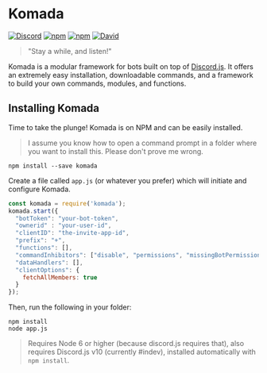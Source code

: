 # Komada

[![Discord](https://discordapp.com/api/guilds/234357395646578688/embed.png)](https://discord.gg/bRCvFy9)
[![npm](https://img.shields.io/npm/v/komada.svg?maxAge=3600)](https://www.npmjs.com/package/komada)
[![npm](https://img.shields.io/npm/dt/komada.svg?maxAge=3600)](https://www.npmjs.com/package/komada)
[![David](https://img.shields.io/david/eslachance/komada.svg?maxAge=3600)](https://david-dm.org/eslachance/komada)

> "Stay a while, and listen!"

Komada is a modular framework for bots built on top of [Discord.js](https://github.com/hydrabolt/dicord.js). It offers an extremely easy installation, downloadable commands, and a framework to build your own commands, modules, and functions.

## Installing Komada

Time to take the plunge! Komada is on NPM and can be easily installed.

> I assume you know how to open a command prompt in a folder where you want to install this. Please don't prove me wrong.

```
npm install --save komada
```

Create a file called `app.js` (or whatever you prefer) which will initiate and configure Komada.

```js
const komada = require('komada');
komada.start({
  "botToken": "your-bot-token",
  "ownerid" : "your-user-id",
  "clientID": "the-invite-app-id",
  "prefix": "+",
  "functions": [],
  "commandInhibitors": ["disable", "permissions", "missingBotPermissions"],
  "dataHandlers": [],
  "clientOptions": {
    fetchAllMembers: true
  }
});
```

Then, run the following in your folder:

```
npm install
node app.js
```

> Requires Node 6 or higher (because discord.js requires that), also requires Discord.js v10 (currently #indev), installed automatically with `npm install`.
